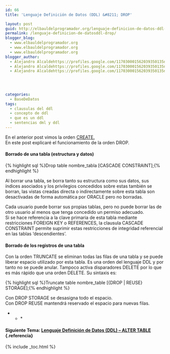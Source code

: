```yaml
---
id: 66
title: 'Lenguaje Definición de Datos (DDL) &#8211; DROP'

layout: post
guid: http://elbauldelprogramador.org/lenguaje-definicion-de-datos-ddl-drop/
permalink: /lenguaje-definicion-de-datosddl-drop/
blogger_blog:
  - www.elbauldelprogramador.org
  - www.elbauldelprogramador.org
  - www.elbauldelprogramador.org
blogger_author:
  - Alejandro Alcaldehttps://profiles.google.com/117030001562039350135noreply@blogger.com
  - Alejandro Alcaldehttps://profiles.google.com/117030001562039350135noreply@blogger.com
  - Alejandro Alcaldehttps://profiles.google.com/117030001562039350135noreply@blogger.com

  
  
  
categories:
  - BaseDeDatos
tags:
  - clausulas del ddl
  - concepto de ddl
  - que es un ddl
  - sentencias dml y ddl
---
```

<div class="icosql">
</div>

En el anterior post vimos la orden [CREATE.][1]  
En este post explicaré el funcionamiento de la orden DROP.

#### Borrado de una tabla (estructura y datos)

{% highlight sql %}Drop table nombre_tabla [CASCADE CONSTRAINT];{% endhighlight %}

Al borrar una tabla, se borra tanto su estructura como sus datos, sus índices asociados y los privilegios concedidos sobre estas también se borran, las vistas creadas directa o indirectamente sobre esta tabla son desactivadas de forma automática por ORACLE pero no borradas.  
  
<!--more-->

  
Cada usuario puede borrar sus propias tablas, pero no puede borrar las de otro usuario al menos que tenga concedido un permiso adecuado.  
Si se hace referencia a la clave primaria de esta tabla mediante restricciones FOREIGN KEY o REFERENCES, la clausula CASCADE CONSTRAINT permite suprimir estas restricciones de integridad referencial en las tablas ‘descendientes’.

#### Borrado de los registros de una tabla

Con la orden TRUNCATE se eliminan todas las filas de una tabla y se puede liberar espacio utilizado por esta tabla. Es una orden del lenguaje DDL y por tanto no se puede anular. Tampoco activa disparadores DELETE por lo que es más rápido que una orden DELETE. Su sintaxis es:

{% highlight sql %}Truncate table nombre_table [{DROP | REUSE} STORAGE];{% endhighlight %}

Con DROP STORAGE se desasigna todo el espacio.  
Con DROP REUSE mantendrá reservado el espacio para nuevas filas.

* * *</p> 

#### Siguiente Tema: [Lenguaje Definición de Datos (DDL) &#8211; ALTER TABLE][2] {.referencia}



 [1]: http://elbauldelprogramador.com/lenguaje-definicion-de-datosddl-create/
 [2]: http://elbauldelprogramador.com/lenguaje-definicion-de-datos-ddl-alter/

{% include _toc.html %}
